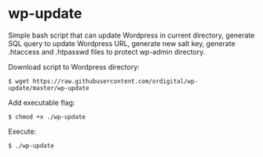 # wp-update
Simple bash script that can update Wordpress in current directory, generate SQL query to update Wordpress URL, generate new salt key, generate .htaccess and .htpasswd files to protect wp-admin directory.

Download script to Wordpress directory:

`$ wget https://raw.githubusercontent.com/ordigital/wp-update/master/wp-update`

Add executable flag:

`$ chmod +x ./wp-update`

Execute:

`$ ./wp-update`
